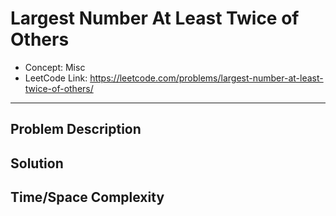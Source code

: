 # Largest Number At Least Twice of Others

- Concept: Misc
- LeetCode Link: https://leetcode.com/problems/largest-number-at-least-twice-of-others/

---

## Problem Description

## Solution

## Time/Space Complexity

